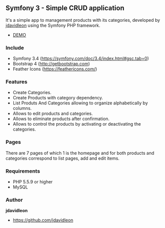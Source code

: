 ## Symfony 3 - Simple CRUD application 
It's a simple app to management products with its categories, developed by [jdavidleon](https://github.com/jdavidleon) using the Symfony PHP framework.

- [DEMO](https://liliaceous-zones.000webhostapp.com/web/)


### Include
* Symfony 3.4 (https://symfony.com/doc/3.4/index.html#gsc.tab=0)
* Bootstrap 4 (http://getbootstrap.com)
* Feather Icons (https://feathericons.com/)


### Features
* Create Categories.
* Create Products with category dependency.
* List Produts And Categories allowing to organize alphabetically by columns.
* Allows to edit products and categories.
* Allows to eliminate products after confirmation.
* Allows to control the products by activating or deactivating the categories.


### Pages 
There are 7 pages of which 1 is the homepage and for both products and categories correspond to list pages, add and edit items.  


### Requirements
* PHP 5.5.9 or higher
* MySQL


### Author
**jdavidleon**
- https://github.com/jdavidleon